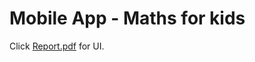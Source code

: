 # Mobile App - Maths for kids
Click [Report.pdf](https://github.com/NgWY02/UCCD3223-Maths-Mobile-App-for-Kids/blob/main/Report.pdf) for UI.
